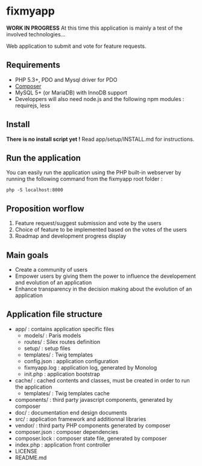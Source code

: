 fixmyapp
========

__WORK IN PROGRESS__ At this time this application is mainly a test of the involved technologies...

Web application to submit and vote for feature requests. 

## Requirements

* PHP 5.3+, PDO and Mysql driver for PDO
* [Composer](http://getcomposer.org)
* MySQL 5+ (or MariaDB) with InnoDB support
* Developpers will also need node.js and the following npm modules : requirejs, less

## Install

__There is no install script yet !__ Read app/setup/INSTALL.md for instructions.

## Run the application

You can easily run the application using the PHP built-in webserver by running the following command from the fixmyapp root folder :

	php -S localhost:8000

## Proposition worflow

1. Feature request/suggest submission and vote by the users
2. Choice of feature to be implemented based on the votes of the users
3. Roadmap and development progress display

## Main goals

* Create a community of users
* Empower users by giving them the power to influence the developement and evolution of an application
* Enhance transparency in the decision making about the evolution of an application

## Application file structure

* app/ : contains application specific files
    * models/ :  Paris models
    * routes/ : Silex routes definition
    * setup/ : setup files
    * templates/ : Twig templates
    * config.json : application configuration
    * fixmyapp.log : application log, generated by Monolog
    * init.php : application bootstrap
* cache/ : cached contents and classes, must be created in order to run the application
    * templates/ : Twig templates cache
* components/ : third party javascript components, generated by composer
* doc/ : documentation end design documents
* src/ : application framework and additionnal libraries
* vendor/ : third party PHP components generated by composer
* composer.json : composer dependencies
* composer.lock : composer state file, generated by composer
* index.php : application front controller
* LICENSE
* README.md
